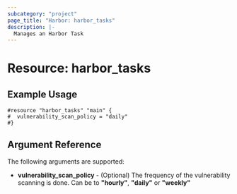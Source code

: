 ```yaml
---
subcategory: "project"
page_title: "Harbor: harbor_tasks"
description: |-
  Manages an Harbor Task
---
```


# Resource: harbor_tasks

## Example Usage
```
#resource "harbor_tasks" "main" {
#  vulnerability_scan_policy = "daily"
#}
```

## Argument Reference
The following arguments are supported:

* **vulnerability_scan_policy** - (Optional) The frequency of the vulnerability scanning is done. Can be to **"hourly"**, **"daily"** or **"weekly"**
